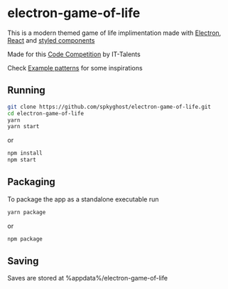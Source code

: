 # electron-game-of-life

This is a modern themed game of life implimentation made with [Electron], [React] and [styled components]

Made for this [Code Competition] by IT-Talents

Check [Example patterns] for some inspirations

## Running

```bash
git clone https://github.com/spkyghost/electron-game-of-life.git
cd electron-game-of-life
yarn
yarn start
```
or
```bash
npm install
npm start
```

## Packaging

To package the app as a standalone executable run

```bash
yarn package
```
or
```bash
npm package
```

## Saving

Saves are stored at %appdata%/electron-game-of-life

[Code Competition]: https://www.it-talents.de/foerderung/code-competition/code-competition-05-2018
[React]: https://facebook.github.io/react/ 
[Electron]: http://electron.atom.io/ 
[styled components]: https://github.com/styled-components/styled-components
[Example patterns]: https://en.wikipedia.org/wiki/Conway%27s_Game_of_Life#Examples_of_patterns 
